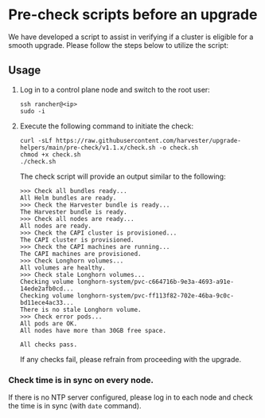 # Pre-check scripts before an upgrade

We have developed a script to assist in verifying if a cluster is eligible for a smooth upgrade. Please follow the steps below to utilize the script:

## Usage

1. Log in to a control plane node and switch to the root user:

    ```
    ssh rancher@<ip>
    sudo -i
    ```

1. Execute the following command to initiate the check:

    ```
    curl -sLf https://raw.githubusercontent.com/harvester/upgrade-helpers/main/pre-check/v1.1.x/check.sh -o check.sh
    chmod +x check.sh
    ./check.sh
    ```

    The check script will provide an output similar to the following:

    ```
    >>> Check all bundles ready...
    All Helm bundles are ready.
    >>> Check the Harvester bundle is ready...
    The Harvester bundle is ready.
    >>> Check all nodes are ready...
    All nodes are ready.
    >>> Check the CAPI cluster is provisioned...
    The CAPI cluster is provisioned.
    >>> Check the CAPI machines are running...
    The CAPI machines are provisioned.
    >>> Check Longhorn volumes...
    All volumes are healthy.
    >>> Check stale Longhorn volumes...
    Checking volume longhorn-system/pvc-c664716b-9e3a-4693-a91e-14ede2afb0cd...
    Checking volume longhorn-system/pvc-ff113f82-702e-46ba-9c0c-bd11ece4ac33...
    There is no stale Longhorn volume.
    >>> Check error pods...
    All pods are OK.
    All nodes have more than 30GB free space.
    
    All checks pass.
    ```

    If any checks fail, please refrain from proceeding with the upgrade.


### Check time is in sync on every node.

If there is no NTP server configured, please log in to each node and check the time is in sync (with `date` command).

